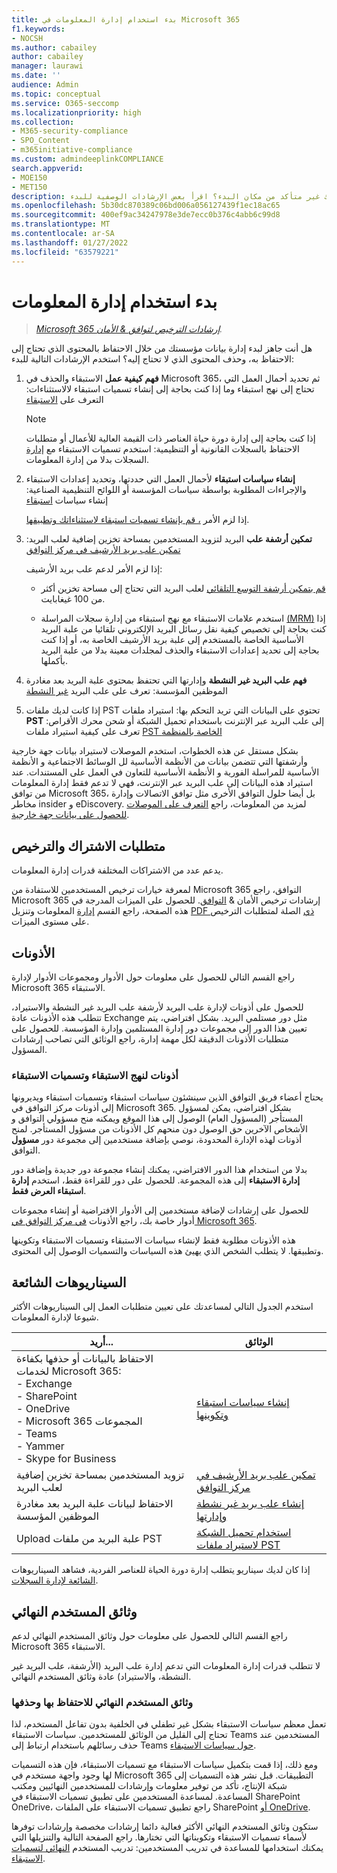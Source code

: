 ```yaml
---
title: بدء استخدام إدارة المعلومات في Microsoft 365
f1.keywords:
- NOCSH
ms.author: cabailey
author: cabailey
manager: laurawi
ms.date: ''
audience: Admin
ms.topic: conceptual
ms.service: O365-seccomp
ms.localizationpriority: high
ms.collection:
- M365-security-compliance
- SPO_Content
- m365initiative-compliance
ms.custom: admindeeplinkCOMPLIANCE
search.appverid:
- MOE150
- MET150
description: هل أنت جاهز لبدء إدارة بيانات مؤسستك، ولكنك غير متأكد من مكان البدء؟ اقرأ بعض الإرشادات الوصفية للبدء.
ms.openlocfilehash: 5b30dc870389c06bd006a056127439f1ec18ac65
ms.sourcegitcommit: 400ef9ac34247978e3de7ecc0b376c4abb6c99d8
ms.translationtype: MT
ms.contentlocale: ar-SA
ms.lasthandoff: 01/27/2022
ms.locfileid: "63579221"
---
```

# <a name="get-started-with-information-governance"></a>بدء استخدام إدارة المعلومات

>*[Microsoft 365 إرشادات الترخيص لتوافق & الأمان](/office365/servicedescriptions/microsoft-365-service-descriptions/microsoft-365-tenantlevel-services-licensing-guidance/microsoft-365-security-compliance-licensing-guidance).*

هل أنت جاهز لبدء إدارة بيانات مؤسستك من خلال الاحتفاظ بالمحتوى الذي تحتاج إلى الاحتفاظ به، وحذف المحتوى الذي لا تحتاج إليه؟ استخدم الإرشادات التالية للبدء:

1. **فهم كيفية عمل** الاستبقاء والحذف في Microsoft 365، ثم تحديد أحمال العمل التي تحتاج إلى نهج استبقاء وما إذا كنت بحاجة إلى إنشاء تسميات استبقاء لالاستثناءات: التعرف على [الاستبقاء](retention.md)
    
    > [!NOTE]
    > إذا كنت بحاجة إلى إدارة دورة حياة العناصر ذات القيمة العالية للأعمال أو متطلبات الاحتفاظ بالسجلات القانونية أو التنظيمية: استخدم تسميات الاستبقاء مع [إدارة](records-management.md) السجلات بدلا من إدارة المعلومات.

2. **إنشاء سياسات استبقاء** لأحمال العمل التي حددتها، وتحديد إعدادات الاستبقاء والإجراءات المطلوبة بواسطة سياسات المؤسسة أو اللوائح التنظيمية الصناعية: إنشاء سياسات [استبقاء](create-retention-policies.md)
    
    إذا لزم الأمر [، قم بإنشاء تسميات استبقاء لاستثناءاتك وتطبيقها](create-retention-labels-information-governance.md).

3. **تمكين أرشفة علب** البريد لتزويد المستخدمين بمساحة تخزين إضافية لعلب البريد: [تمكين علب بريد الأرشيف في مركز التوافق](enable-archive-mailboxes.md)
    
    إذا لزم الأمر لدعم علب بريد الأرشيف:
    
    - [قم بتمكين أرشفة التوسع التلقائي](enable-autoexpanding-archiving.md) لعلب البريد التي تحتاج إلى مساحة تخزين أكثر من 100 غيغابايت.
    
    - استخدم علامات الاستبقاء مع نهج استبقاء من إدارة سجلات المراسلة [(MRM)](set-up-an-archive-and-deletion-policy-for-mailboxes.md) إذا كنت بحاجة إلى تخصيص كيفية نقل رسائل البريد الإلكتروني تلقائيا من علبة البريد الأساسية الخاصة بالمستخدم إلى علبة بريد الأرشيف الخاصة به، أو إذا كنت بحاجة إلى تحديد إعدادات الاستبقاء والحذف لمجلدات معينة بدلا من علبة البريد بأكملها.

4. **فهم علب البريد غير النشطة** وإدارتها التي تحتفظ بمحتوى علبة البريد بعد مغادرة الموظفين المؤسسة: تعرف على علب البريد [غير النشطة](inactive-mailboxes-in-office-365.md)

5. إذا كانت لديك ملفات PST تحتوي على البيانات التي تريد التحكم بها: استيراد ملفات **PST** إلى علب البريد عبر الإنترنت باستخدام تحميل الشبكة أو شحن محرك الأقراص: تعرف على كيفية استيراد ملفات [PST الخاصة بالمنظمة](importing-pst-files-to-office-365.md)

بشكل مستقل عن هذه الخطوات،  استخدم الموصلات لاستيراد بيانات جهة خارجية وأرشفتها التي تتضمن بيانات من الأنظمة الأساسية لل الوسائط الاجتماعية و الأنظمة الأساسية للمراسلة الفورية و الأنظمة الأساسية للتعاون في العمل على المستندات. عند استيراد هذه البيانات إلى علب البريد عبر الإنترنت، فهي لا تدعم فقط إدارة المعلومات من توافق Microsoft 365، بل أيضا حلول التوافق الأخرى مثل توافق الاتصالات وإدارة مخاطر insider و eDiscovery. لمزيد من المعلومات، راجع [التعرف على الموصلات للحصول على بيانات جهة خارجية](archiving-third-party-data.md).

## <a name="subscription-and-licensing-requirements"></a>متطلبات الاشتراك والترخيص

يدعم عدد من الاشتراكات المختلفة قدرات إدارة المعلومات.

لمعرفة خيارات ترخيص المستخدمين للاستفادة من Microsoft 365 التوافق، راجع Microsoft 365 إرشادات ترخيص الأمان & [التوافق](/office365/servicedescriptions/microsoft-365-service-descriptions/microsoft-365-tenantlevel-services-licensing-guidance/microsoft-365-security-compliance-licensing-guidance). للحصول على الميزات المدرجة في هذه الصفحة، راجع القسم [إدارة](/office365/servicedescriptions/microsoft-365-service-descriptions/microsoft-365-tenantlevel-services-licensing-guidance/microsoft-365-security-compliance-licensing-guidance#information-governance) المعلومات وتنزيل [PDF ذي](https://go.microsoft.com/fwlink/?linkid=2139145) الصلة لمتطلبات الترخيص على مستوى الميزات.

## <a name="permissions"></a>الأذونات

راجع القسم التالي للحصول على معلومات حول الأدوار ومجموعات الأدوار لإدارة Microsoft 365 الاستبقاء.

للحصول على أذونات لإدارة علب البريد لأرشفة علب البريد غير النشطة والاستيراد، تتطلب هذه الأذونات عادة Exchange مثل دور مستلمي البريد. بشكل افتراضي، يتم تعيين هذا الدور إلى مجموعات دور إدارة المستلمين وإدارة المؤسسة. للحصول على متطلبات الأذونات الدقيقة لكل مهمة إدارة، راجع الوثائق التي تصاحب إرشادات المسؤول.

### <a name="permissions-for-retention-policies-and-retention-labels"></a>أذونات لنهج الاستبقاء وتسميات الاستبقاء

يحتاج أعضاء فريق التوافق الذين سينشئون سياسات استبقاء وتسميات استبقاء ويديرونها <a href="https://go.microsoft.com/fwlink/p/?linkid=2077149" target="_blank"></a>إلى أذونات مركز التوافق في Microsoft 365. بشكل افتراضي، يمكن لمسؤول المستأجر (المسؤول العام) الوصول إلى هذا الموقع ويمكنه منح مسؤولي التوافق و الأشخاص الآخرين حق الوصول دون منحهم كل الأذونات من مسؤول المستأجر. لمنح أذونات لهذه الإدارة المحدودة، نوصي بإضافة مستخدمين إلى مجموعة دور **مسؤول** التوافق.

بدلا من استخدام هذا الدور الافتراضي، يمكنك إنشاء مجموعة دور جديدة وإضافة دور **إدارة الاستبقاء** إلى هذه المجموعة. للحصول على دور للقراءة فقط، استخدم **إدارة استبقاء العرض فقط**. 

للحصول على إرشادات لإضافة مستخدمين إلى الأدوار الافتراضية أو إنشاء مجموعات أدوار خاصة بك، راجع الأذونات [في مركز التوافق في Microsoft 365](microsoft-365-compliance-center-permissions.md).

هذه الأذونات مطلوبة فقط لإنشاء سياسات الاستبقاء وتسميات الاستبقاء وتكوينها وتطبيقها. لا يتطلب الشخص الذي يهيئ هذه السياسات والتسميات الوصول إلى المحتوى.

## <a name="common-scenarios"></a>السيناريوهات الشائعة

استخدم الجدول التالي لمساعدتك على تعيين متطلبات العمل إلى السيناريوهات الأكثر شيوعا لإدارة المعلومات.

|أريد...|الوثائق|
|----------------|---------------|
|الاحتفاظ بالبيانات أو حذفها بكفاءة لخدمات Microsoft 365: <br />- Exchange  <br />- SharePoint  <br />- OneDrive  <br />- Microsoft 365 المجموعات <br />- Teams <br />- Yammer <br />- Skype for Business |[إنشاء سياسات استبقاء وتكوينها](create-retention-policies.md)|
|تزويد المستخدمين بمساحة تخزين إضافية لعلب البريد |[تمكين علب بريد الأرشيف في مركز التوافق](enable-archive-mailboxes.md)|
|الاحتفاظ لبيانات علبة البريد بعد مغادرة الموظفين المؤسسة |[إنشاء علب بريد غير نشطة وإدارتها](create-and-manage-inactive-mailboxes.md)|
|Upload علبة البريد من ملفات PST |[استخدام تحميل الشبكة لاستيراد ملفات PST](use-network-upload-to-import-pst-files.md)|


إذا كان لديك سيناريو يتطلب إدارة دورة الحياة للعناصر الفردية، فشاهد السيناريوهات [الشائعة لإدارة السجلات](get-started-with-records-management.md#common-scenarios). 

## <a name="end-user-documentation"></a>وثائق المستخدم النهائي

راجع القسم التالي للحصول على معلومات حول وثائق المستخدم النهائي لدعم Microsoft 365 الاستبقاء.

لا تتطلب قدرات إدارة المعلومات التي تدعم إدارة علب البريد (الأرشفة، علب البريد غير النشطة، والاستيراد) عادة وثائق المستخدم النهائي.

### <a name="end-user-documentation-for-retention-and-deletion"></a>وثائق المستخدم النهائي للاحتفاظ بها وحذفها

تعمل معظم سياسات الاستبقاء بشكل غير تطفلي في الخلفية بدون تفاعل المستخدم، لذا تحتاج إلى القليل من الوثائق للمستخدمين. سياسات الاستبقاء Teams المستخدمين عند حذف رسائلهم باستخدام ارتباط إلى Teams [حول سياسات الاستبقاء](https://support.microsoft.com/office/teams-messages-about-retention-policies-c151fa2f-1558-4cf9-8e51-854e925b483b).

ومع ذلك، إذا قمت بتكميل سياسات الاستبقاء مع تسميات الاستبقاء، فإن هذه التسميات لها وجود واجهة مستخدم في Microsoft 365 التطبيقات. قبل نشر هذه التسميات إلى شبكة الإنتاج، تأكد من توفير معلومات وإرشادات للمستخدمين النهائيين ومكتب المساعدة. لمساعدة المستخدمين على تطبيق تسميات الاستبقاء في SharePoint OneDrive، راجع تطبيق تسميات الاستبقاء على الملفات SharePoint [أو OneDrive](https://support.microsoft.com/office/apply-retention-labels-to-files-in-sharepoint-or-onedrive-11a6835b-ec9f-40db-8aca-6f5ef18132df).

ستكون وثائق المستخدم النهائي الأكثر فعالية دائما إرشادات مخصصة وإرشادات توفرها لأسماء تسميات الاستبقاء وتكويناتها التي تختارها. راجع الصفحة التالية والتنزيلها التي يمكنك استخدامها للمساعدة في تدريب المستخدمين: تدريب المستخدم [النهائي لتسميات الاستبقاء](https://microsoft.github.io/ComplianceCxE/enduser/retention/).

